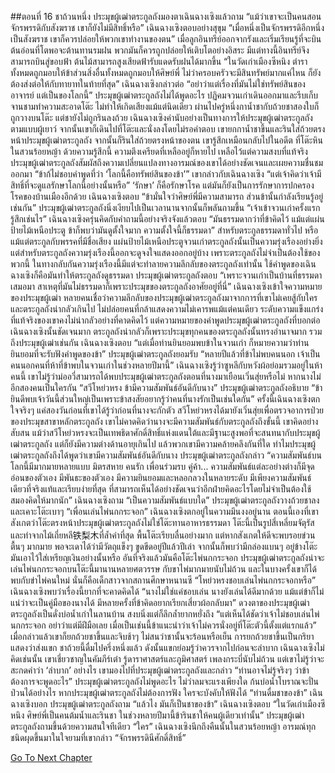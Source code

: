 ##ตอนที่ 16 ชาถ้วนหนึ่ง
ประมุขผู้เฒ่าตระกูลถังมองตาเฉินฉางเซิงแล้วถาม “แม้ว่าเขาจะเป็นคนสอนจักรพรรดิกับสังฆราช เขาก็ยังไม่มีสิทธิ์หรือ”
เฉินฉางเซิงตอบอย่างสุขุม “เมื่อหนึ่งเป็นจักรพรรดิอีกหนึ่งเป็นสังฆราช เขาก็ควรปล่อยให้พวกเขาทำงานของตน”
เมื่อลูกอินทรีย์ออกจากรังและเริ่มเรียนรู้ที่จะบิน ต้นอ่อนที่โตพอจะต้านทานรมฝน พวกมันก็ควรถูกปล่อยให้เติบโตอย่างอิสระ
มีแต่ทางนี้อินทรีย์จึงสามารถบินสู่ขอบฟ้า ต้นไม้สามารถสูงเสียดฟ้ารับแดดรับฝนได้มากขึ้น
“ในวัดเก่าเมืองซีหนิง ตำราทั้งหมดถูกมอบให้ข้าส่วนสิ่งอื่นทั้งหมดถูกมอบให้ศิษย์พี่ ไม่ว่าครอบครัวจะมีสินทรัพย์มากแค่ไหน ก็ยังต้องส่งต่อให้กับทายาทในท้ายที่สุด”
เฉินฉางเซิงกล่าวต่อ “อย่าว่าแต่เรื่องที่มันไม่ใช่ทรัพย์สินของอาจารย์ แต่เป็นของโลกนี้”
ประมุขผู้เฒ่าตระกูลถังไม่ได้พูดอะไร
ปฏิคมจวนเก่าเดินออกมาและรีบเก็บจานชามทำความสะอาดโต๊ะ ไม่ทำให้เกิดเสียงแม้แต่นิดเดียว
ผ่านไปครู่หนึ่งกาน้ำชากับถ้วยชาสองใบก็ถูกวางบนโต๊ะ แต่ชายังไม่ถูกรินลงถ้วย
เฉินฉางเซิงคำนับอย่างเป็นทางการให้ประมุขผู้เฒ่าตระกูลถังตามแบบผู้เยาว์ จากนั้นเขาก็เดินไปที่โต๊ะและนั่งลงโดยไม่รอคำตอบ
เขายกกาน้ำชาขึ้นและรินใส่ถ้วยตรงหน้าประมุขผู้เฒ่าตระกูลถัง จากนั้นก็รินใส่ถ้วยตรงหน้าของตน
เขารู้สึกเหมือนกลับไปในอดีต ที่โต๊ะหินในสวนร้อยหญ้า ด้วยความรู้สึกนี้ ความตึงเครียดที่เหลืออยู่ก็หายไป เหลือไว้แต่ความสงบที่แท้จริง
ประมุขผู้เฒ่าตระกูลถังสัมผัสถึงความเปลี่ยนแปลงทางอารมณ์ของเขาได้อย่างชัดเจนและเผยความชื่นชมออกมา
“ข้าก้ไม่ชอบคำพูดที่ว่า ‘โลกนี้คือทรัพย์สินของข้า’” เขากล่าวกับเฉินฉางเซิง “แต่เจ้าคิดว่าเจ้ามีสิทธิ์ที่จะดูแลรักษาโลกนี้อย่างนั้นหรือ”
‘รักษา’ ก็คือรักษาโรค แต่มันก็ยังเป็นการรักษาการปกครอง โรคของบ้านเมืองอีกด้วย
เฉินฉางเซิงตอบ “ข้ามั่นใจว่าศิษย์พี่มีความสามารถ ส่วนข้านั้นกำลังเรียนรู้อยู่เช่นกัน”
ประมุขผู้เฒ่าตระกูลถังนิ่งเงียบไปเป็นเวลานานจากนั้นก็พลันถามขึ้น “เจ้าเข้าจวนเก่าครั้งแรกรู้สึกเช่นไร”
เฉินฉางเซิงครุ่นคิดกับคำถามนี้อย่างจริงจังแล้วตอบ “มันธรรมดากว่าที่ข้าคิดไว้ แม้แต่แผ่นป้ายไม้เหนือประตู ข้าก็พบว่ามันดูตั้งใจมาก ความตั้งใจนี้ก็ธรรมดา”
สำหรับตระกูลธรรมดาทั่วไป หรือแม้แต่ตระกูลกับพรรคที่มีชื่อเสียง แผ่นป้ายไม้เหนือประตูจวนเก่าตระกูลถังนั้นเป็นความรุ่งเรืองอย่างยิ่ง แต่สำหรับตระกูลถังความรุ่งเรืองนี้ออกจะดูจงใจแสดงออกอยู่บ้าง เพราะตระกูลถังไม่จำเป็นต้องใช้ของพวกนี้ ในทางกลับกันความรุ่งเรืองนี้มีแต่จะทำลายความลึกลับของตระกูลถังเท่านั้น ใช้คำพูดของเฉินฉางเซิงก็คือมันทำให้ตระกูลถังดูธรรมดา
ประมุขผู้เฒ่าตระกูลถังตอบ “เพราะจวนเก่าเป็นบ้านที่ธรรมดาเสมอมา สาเหตุที่มันไม่ธรรมดาก็เพราะประมุขของตระกูลถังอาศัยอยู่ที่นี่”
เฉินฉางเซิงเข้าใจความหมายของประมุขผู้เฒ่า
หลายคนเชื่อว่าความลึกลับของประมุขผู้เฒ่าตระกูลถังมาจากการที่เขาไม่เคยสู้กับใครและตระกูลถังน่ากลัวเกินไป ไม่ปล่อยคนที่กล้าแสดงความไม่เคารพแม้แต่คนเดียว ระดับความแข็งแกร่งที่แท้จริงของเขาคงไม่น่ากลัวอย่างที่คาดคิดไว้
แต่ความหมายของคำพูดประมุขผู้เฒ่าตระกูลถังที่บอกต่อเฉินฉางเซิงนั้นชัดเจนมาก
ตระกูลถังน่ากลัวก็เพราะประมุขทุกคนของตระกูลถังนั้นทรงอำนาจมาก รวมถึงประมุขผู้เฒ่าเช่นกัน
เฉินฉางเซิงตอบ “แต่เมื่อท่านยินยอมพบข้าในจวนเก่า ก็หมายความว่าท่านยินยอมที่จะรับฟังคำพูดของข้า”
ประมุขผู้เฒ่าตระกูลถังยอมรับ “หลายปีแล้วที่ข้าไม่พบคนนอก เจ้าเป็นคนนอกคนที่ห้าที่ข้าพบในจวนเก่าในช่วงหลายปีมานี้”
เฉินฉางเซิงรู้ว่าซูหลีกับหวังผ้อย่อมรวมอยู่ในห้าคนนี้ เขาไม่รู้ว่าม่ออวี่สามารถได้พบประมุขผู้เฒ่าตระกูลถังตอนที่นางมาเยือนเวิ่นสุ่ยหรือไม่ หากนางไม่ อีกสองคนเป็นใครกัน
“สวีโหย่วหรง ข้ามีความสัมพันธ์อันดีกับนาง” ประมุขผู้เฒ่าตระกูลถังอธิบาย “ข้ายินดีพบเจ้าวันนี้ส่วนใหญ่เป็นเพราะข้าสงสัยอยากรู้ว่าคนที่นางรักเป็นเช่นใดกัน”
ครั้งนี้เฉินฉางเซิงตกใจจริงๆ แค่สองวันก่อนที่เขาได้รู้ว่าก่อนที่นางจะกักตัว สวีโหย่วหรงได้มายังเวิ่นสุ่ยเพื่อตรวจอาการป่วยของประมุขสาขาหลักตระกูลถัง เขาไม่คาดคิดว่านางจะมีความสัมพันธ์กับตระกูลถังถึงขั้นนี้ เขาคิดอย่างสับสน แม้ว่าสวีโหย่วหรงจะเป็นเทพธิดาศักดิ์สิทธิ์แห่งแดนใต้และมีฐานะสูงพอที่จะสนทนากับประมุขผู้เฒ่าตระกูลถัง แต่ก็ยังมีความต่างด้านอายุเกินไป แล้วพวกเขามีความคล้ายคลึงกันที่ใด ทำไมประมุขผู้เฒ่าตระกูลถังถึงได้พูดว่าเขามีความสัมพันธ์อันดีกับนาง
ประมุขผู้เฒ่าตระกูลถังกล่าว “ความสัมพันธ์บนโลกนี้มีมากมายหลายแบบ มิตรสหาย คนรัก เพื่อนร่วมรบ คู่ค้า... ความสัมพันธ์แต่ละอย่างต่างก็มีจุดอ่อนของตัวเอง มีพันธะของตัวเอง มีความยินยอมและหลอกลวงในหลายระดับ มีเพียงความสัมพันธ์เดียวที่จริงแท้และเรียบง่ายที่สุด ที่สามารถเห็นได้อย่างชัดเจนว่าอีกฝ่ายคิดอะไรโดยไม่จำเป็นต้องใช้สมองคิดให้มากนัก”
เฉินฉางเซิงถาม “เป็นความสัมพันธ์แบบใด”
ประมุขผู้เฒ่าตระกูลถังวางถ้วยชาลงและเคาะโต๊ะเบาๆ “เพื่อนเล่นไพ่นกกระจอก”
เฉินฉางเซิงตกอยู่ในความมึนงงอยู่นาน
ตอนนี้เองที่เขาสังเกตว่าโต๊ะตรงหน้าประมุขผู้เฒ่าตระกูลถังไม่ใช่โต๊ะทานอาหารธรรมดา โต๊ะนี้เป็นรูปสี่เหลี่ยมจัตุรัสและทำจากไม้เถี่ยหลี铁梨木ที่ล้ำค่าที่สุด พื้นโต๊ะเรียบลื่นอย่างมาก แต่หากสังเกตให้ดีจะพบรอยข่วนตื้นๆ มากมาย พอจะเดาได้ว่ามีวัตถุแข็งๆ ขูดขีดอยู่ปีแล้วปีเล่า จากนั้นก็พบว่ามีกล่องแบนๆ อยู่ข้างโต๊ะ มันเอาไว้ใส่เหรียญเงินอย่างนั้นหรือ
อันที่จริงแล้วมันคือโต๊ะไพ่นกกระจอก
ประมุขผู้เฒ่าตระกูลถังน่าจะเล่นไพ่นกกระจอกบนโต๊ะนี้มานานหลายศตวรรษ กับขาไพ่มากมายนับไม่ถ้วน
และในบางครั้งเขาก็ได้พบกับข่าไพ่คนใหม่
นั่นก็คือเด็กสาวจากสถานศึกษาหนานซี
“โหย่วหรงชอบเล่นไพ่นกกระจอกหรือ” เฉินฉางเซิงพบว่าเรื่องนี้ยากที่จะคาดคิดได้
“นางไม่ใช่แค่ชอบเล่น นางยังเล่นได้ดีมากด้วย แม้แต่ข้าก็ไม่แน่ว่าจะเป็นคู่มือของนางได้ มีหลายครั้งที่ข้าคิดอยากเรียกเสี่ยวผ้อกลับมา”
ดวงตาของประมุขผู้เฒ่าตระกูลถังเป็นดั่งบ่อน้ำเก่าในลานบ้าน สงบนิ่งแต่ก็ลึกล้ำยากหยั่งถึง “แต่เห็นได้ชัดว่าเจ้าไม่ชอบเล่นไพ่นกกระจอก อย่าว่าแต่มีฝีมือเลย เมื่อเป็นเช่นนี้ข้าแนะนำว่าเจ้าไม่ควรนั่งอยู่ที่โต๊ะตัวนี้ตั้งแต่แรกแล้ว”
เมื่อกล่าวแล้วเขาก็ยกถ้วยชาขึ้นและจิบช้าๆ ไม่สนว่าชานั้นจะร้อนหรือเย็น
การยกถ้วยชาขึ้นเป็นกริยาแสดงว่าส่งแขก ชาถ้วยนี้ดื่มไปครึ่งหนึ่งแล้ว ดังนั้นแขกย่อมรู้ว่าควรจากไปก่อนจะลำบาก
เฉินฉางเซิงไม่คิดเช่นนั้น
เขาเชี่ยวชาญในคัมภีร์เต๋า รู้ดาราศาสตร์และภูมิศาสตร์ เพลงกระบี่นับไม่ถ้วน แต่เขาไม่รู้ว่าจะสะกดคำว่า ‘ลำบาก’ อย่างไร
เขามองไปที่ประมุขผู้เฒ่าตระกูลถังและกล่าว “ท่านอาจไม่รู้จริงๆ ว่าข้าต้องการจะพูดอะไร”
ประมุขผู้เฒ่าตระกูลถังไม่พูดอะไร
ไม่ว่าลมจะแรงเพียงใด ก้นบ่อน้ำโบราณจะปั่นป่วนได้อย่างไร
หากประมุขผู้เฒ่าตระกูลถังไม่ต้องการฟัง ใครจะบังคับให้ฟังได้
“ท่านดื่มชาของข้า” เฉินฉางเซิงบอก
ประมุขผู้เฒ่าตระกูลถังถาม “แล้วไง มันก็เป็นชาของข้า”
เฉินฉางเซิงตอบ “ในวัดเก่าเมืองซีหนิง ศิษย์พี่เป็นคนต้มน้ำและรินชา ในช่วงหลายปีมานี้ข้ารินชาให้คนผู้เดียวเท่านั้น”
ประมุขผู้เฒ่าตระกูลถังถามขึ้นด้วยความสนใจทีเดียว “ใคร”
เฉินฉางเซิงนึกถึงคืนนั้นในสวนร้อยหญ้า อารมณ์ทุกชนิดผุดขึ้นมาในใจยามที่เขากล่าว “จักรพรรดินีศักดิ์สิทธิ์”


[Go To Next Chapter]( ./843.md)